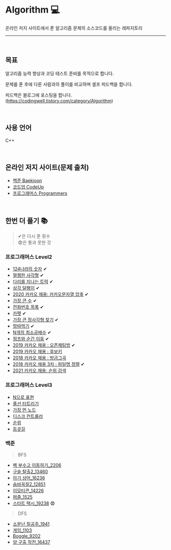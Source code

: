 # Algorithm 💻 
온라인 저지 사이트에서 푼 알고리즘 문제의 소스코드를 올리는 레파지토리

------------------------------------------------------------------------------------------------------

<br>

## 목표
알고리즘 능력 향상과 코딩 테스트 준비를 목적으로 합니다.

문제를 푼 후에 다른 사람과의 풀이를 비교하며 셀프 피드백을 합니다.

피드백은 블로그에 포스팅을 합니다.
(https://codingwell.tistory.com/category/Algorithm)

<br>

## 사용 언어
C++

<br>

## 온라인 저지 사이트(문제 출처)
- [백준 Baekjoon](https://www.acmicpc.net/)
- [코드업 CodeUp](https://codeup.kr/)
- [프로그래머스 Programmers](https://programmers.co.kr/learn/challenges)


<br>

## 한번 더 풀기 📚

> ✔은 다시 푼 횟수<br>
> 😨은 통과 못한 것


### 프로그래머스 Level2

- [124나라의 숫자](https://programmers.co.kr/learn/courses/30/lessons/12899) ✔
- [멀쩡한 사각형](https://programmers.co.kr/learn/courses/30/lessons/62048) ✔
- [다리를 지나는 트럭](https://programmers.co.kr/learn/courses/30/lessons/42583) ✔
- [삼각 달팽이](https://programmers.co.kr/learn/courses/30/lessons/68645) ✔
- [2020 카카오 채용: 카카오문자열 압축](https://programmers.co.kr/learn/courses/30/lessons/60057) ✔
- [가장 큰 수](https://programmers.co.kr/learn/courses/30/lessons/42746) ✔
- [전화번호 목록](https://programmers.co.kr/learn/courses/30/lessons/42577) ✔
- [카펫](https://programmers.co.kr/learn/courses/30/lessons/42842) ✔
- [가장 큰 정사각형 찾기](https://programmers.co.kr/learn/courses/30/lessons/12905) ✔
- [땅따먹기](https://programmers.co.kr/learn/courses/30/lessons/12913) ✔
- [N개의 최소공배수](https://programmers.co.kr/learn/courses/30/lessons/12953) ✔
- [점프와 순간 이동](https://programmers.co.kr/learn/courses/30/lessons/12980) ✔
- [2019 카카오 채용 : 오픈채팅방](https://programmers.co.kr/learn/courses/30/lessons/42888) ✔
- [2019 카카오 채용 : 후보키](https://programmers.co.kr/learn/courses/30/lessons/42890)
- [2018 카카오 채용 : 방금그곡](https://programmers.co.kr/learn/courses/30/lessons/17683)
- [2018 카카오 채용 3차 : 파일명 정렬](https://programmers.co.kr/learn/courses/30/lessons/17686) ✔
- [2021 카카오 채용: 순위 검색](https://programmers.co.kr/learn/courses/30/lessons/72412)



### 프로그래머스 Level3

- [N으로 표현](https://programmers.co.kr/learn/courses/30/lessons/42895)
- [풍선 터트리기](https://programmers.co.kr/learn/courses/30/lessons/68646)
- [가장 먼 노드](https://programmers.co.kr/learn/courses/30/lessons/49189)
- [디스크 컨트롤러](https://programmers.co.kr/learn/courses/30/lessons/42627)
- [순위](https://programmers.co.kr/learn/courses/30/lessons/49191)
- [등굣길](https://programmers.co.kr/learn/courses/30/lessons/42898)



### 백준
> BFS 
- [벽 부수고 이동하기_2206](https://www.acmicpc.net/problem/2206)
- [구슬 탈출2_13460](https://www.acmicpc.net/problem/13460)
- [아기 상어_16236](https://www.acmicpc.net/problem/16236)
- [숨바꼭질2_12851](https://www.acmicpc.net/problem/12851)
- [이모티콘_14226](https://www.acmicpc.net/problem/14226)
- [퍼즐_1525](https://www.acmicpc.net/problem/1525)
- [스타트 택시_19238](https://www.acmicpc.net/problem/19238) 😨

> DFS
- [소문난 칠공주_1941](https://www.acmicpc.net/problem/1941)
- [게임_1103](https://www.acmicpc.net/problem/1103)
- [Boggle_9202](https://www.acmicpc.net/problem/9202)
- [양 구출 작전_16437](https://www.acmicpc.net/problem/16437)